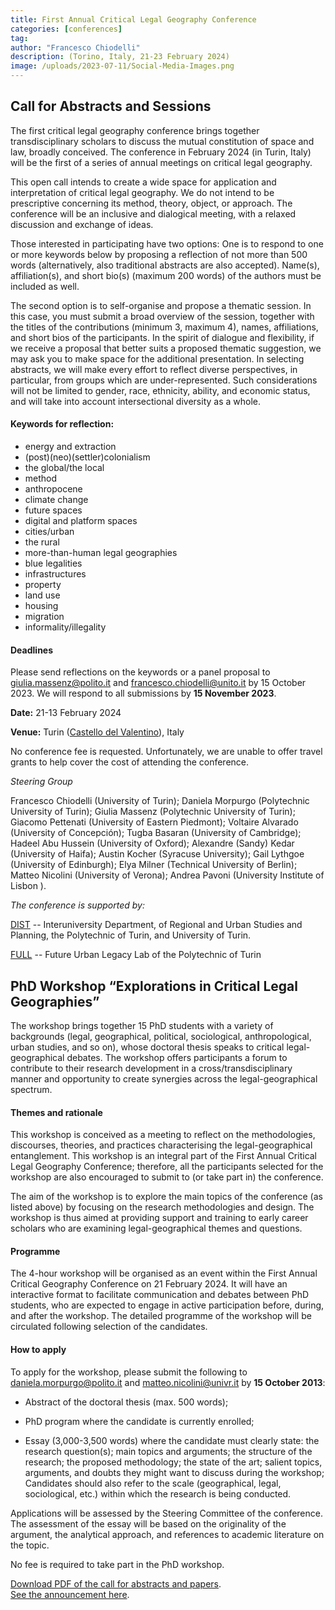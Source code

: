 ```yaml
---
title: First Annual Critical Legal Geography Conference
categories: [conferences]
tag: 
author: "Francesco Chiodelli"  
description: (Torino, Italy, 21-23 February 2024)
image: /uploads/2023-07-11/Social-Media-Images.png
---
```


## Call for Abstracts and Sessions

The first critical legal geography conference brings together transdisciplinary scholars to discuss the mutual constitution of space and law, broadly conceived. The conference in February 2024 (in Turin, Italy) will be the first of a series of annual meetings on critical legal geography.

This open call intends to create a wide space for application and interpretation of critical legal geography. We do not intend to be prescriptive concerning its method, theory, object, or approach. The conference will be an inclusive and dialogical meeting, with a relaxed discussion and exchange of ideas. 

Those interested in participating have two options: 
One is to respond to one or more keywords below by proposing a reflection of not more than 500 words (alternatively, also traditional abstracts are also accepted). Name(s), affiliation(s), and short bio(s) (maximum 200 words) of the authors must be included as well.

The second option is to self-organise and propose a thematic session. In this case, you must submit a broad overview of the session, together with the titles of the contributions (minimum 3, maximum 4), names, affiliations, and short bios of the participants. In the spirit of dialogue and flexibility, if we receive a proposal that better suits a proposed thematic suggestion, we may ask you to make space for the additional presentation. 
In selecting abstracts, we will make every effort to reflect diverse perspectives, in particular, from groups which are under-represented. Such considerations will not be limited to gender, race, ethnicity, ability, and economic status, and will take into account intersectional diversity as a whole.


#### Keywords for reflection:

- energy and extraction
- (post)(neo)(settler)colonialism
- the global/the local
- method
- anthropocene
- climate change
- future spaces
- digital and platform spaces
- cities/urban
- the rural
- more-than-human legal geographies
- blue legalities
- infrastructures
- property
- land use 
- housing
- migration
- informality/illegality

#### Deadlines
Please send reflections on the keywords or a panel proposal to <giulia.massenz@polito.it> and <francesco.chiodelli@unito.it>  by 15 October 2023. We will respond to all submissions by __15 November 2023__.

__Date:__ 21-13 February 2024 <br>

__Venue:__ Turin ([Castello del Valentino](https://castellodelvalentino.polito.it/?lang=en)), Italy 

No conference fee is requested. Unfortunately, we are unable to offer travel grants to help cover the cost of attending the conference.

_Steering Group_

Francesco Chiodelli (University of Turin); Daniela Morpurgo (Polytechnic University of Turin); Giulia Massenz (Polytechnic University of Turin); Giacomo Pettenati (University of Eastern Piedmont); Voltaire Alvarado (University of Concepción); Tugba Basaran (University of Cambridge); Hadeel Abu Hussein (University of Oxford); Alexandre (Sandy) Kedar (University of Haifa); Austin Kocher (Syracuse University); Gail Lythgoe (University of Edinburgh); Elya Milner (Technical University of Berlin); Matteo Nicolini (University of Verona); Andrea Pavoni (University Institute of Lisbon ).

_The conference is supported by:_

[DIST](https://www.dist.polito.it/en/) -- Interuniversity Department, of Regional and Urban Studies and Planning, the Polytechnic of Turin, and University of Turin.

[FULL](https://full.polito.it/) -- Future Urban Legacy Lab of the Polytechnic of Turin

## PhD Workshop “Explorations in Critical Legal Geographies”

The workshop brings together 15 PhD students with a variety of backgrounds (legal, geographical, political, sociological, anthropological, urban studies, and so on), whose doctoral thesis speaks to critical legal-geographical debates. The workshop offers participants a forum to contribute to their research development in a cross/transdisciplinary manner and opportunity to create synergies across the legal-geographical spectrum.

#### Themes and rationale

This workshop is conceived as a meeting to reflect on the methodologies, discourses, theories, and practices characterising the legal-geographical entanglement. This workshop is an integral part of the First Annual Critical Legal Geography Conference; therefore, all the participants selected for the workshop are also encouraged to submit to (or take part in) the conference.

The aim of the workshop is to explore the main topics of the conference (as listed above) by focusing on the research methodologies and design. The workshop is thus aimed at providing support and training to early career scholars who are examining legal-geographical themes and questions.

#### Programme

The 4-hour workshop will be organised as an event within the First Annual Critical Geography Conference on 21 February 2024. It will have an interactive format to facilitate communication and debates between PhD students, who are expected to engage in active participation before, during, and after the workshop. The detailed programme of the workshop will be circulated following selection of the candidates.

#### How to apply

To apply for the workshop, please submit the following to <daniela.morpurgo@polito.it> and <matteo.nicolini@univr.it> by __15 October 2013__:

- Abstract of the doctoral thesis (max. 500 words);

- PhD program where the candidate is currently enrolled;

- Essay (3,000-3,500 words) where the candidate must clearly state: the research question(s); main topics and arguments; the structure of the research; the proposed methodology; the state of the art; salient topics, arguments, and doubts they might want to discuss during the workshop; Candidates should also refer to the scale (geographical, legal, sociological, etc.) within which the research is being conducted.

Applications will be assessed by the Steering Committee of the conference. The assessment of the essay will be based on the originality of the argument, the analytical approach, and references to academic literature on the topic.

No fee is required to take part in the PhD workshop.

[Download PDF of the call for abstracts and papers](/uploads/pdfs/First_Annual_Critical_Legal_Geography_Conference_and_PhD_workshop_CALLDEF.pdf). <br>
[See the announcement here](https://storymaps.arcgis.com/collections/28a2947426a149e7937c744051f2d578).